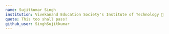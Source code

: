 ```yaml
---
name: Sujitkumar Singh 
institution: Vivekanand Education Society's Institute of Technology 🚩 
quote: This too shall pass!
github_user: SinghSujitkumar
---
```

